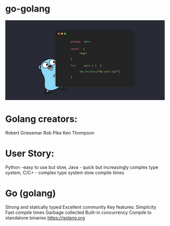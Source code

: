 # go-golang

![Go(golang)](assets/go(golang).png)

# Golang creators: 
Robert Griesemar 
Rob Pike
Ken Thompson

# User Story: 
Python -easy to use but slow, 
Java - quick but increasingly complex type system, 
C/C+ - complex type system slow compile times

# Go (golang)
Strong and statically typed
Excellent community
Key features: 
    Simplicity
    Fast compile times
    Garbage collected
    Built-in concurrency
    Compile to standalone binaries
    https://golang.org 

